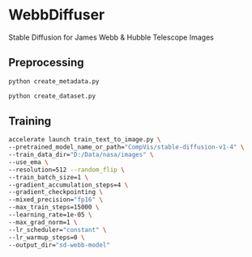 
# WebbDiffuser

Stable Diffusion for James Webb &amp; Hubble Telescope Images

## Preprocessing

```bash
python create_metadata.py
```

```bash
python create_dataset.py
```

## Training

```bash
accelerate launch train_text_to_image.py \
--pretrained_model_name_or_path="CompVis/stable-diffusion-v1-4" \
--train_data_dir="D:/Data/nasa/images" \
--use_ema \
--resolution=512 --random_flip \
--train_batch_size=1 \
--gradient_accumulation_steps=4 \
--gradient_checkpointing \
--mixed_precision="fp16" \
--max_train_steps=15000 \
--learning_rate=1e-05 \
--max_grad_norm=1 \
--lr_scheduler="constant" \
--lr_warmup_steps=0 \
--output_dir="sd-webb-model"
```
